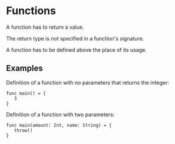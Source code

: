 # Functions

A function has to return a value.

The return type is not specified in a function's signature.

A function has to be defined above the place of its usage.

## Examples

Definition of a function with no parameters that returns the integer:

```ride
func main() = {
   3
}
```

Definition of a function with two parameters:

```ride
func main(amount: Int, name: String) = {
   throw()
}
```